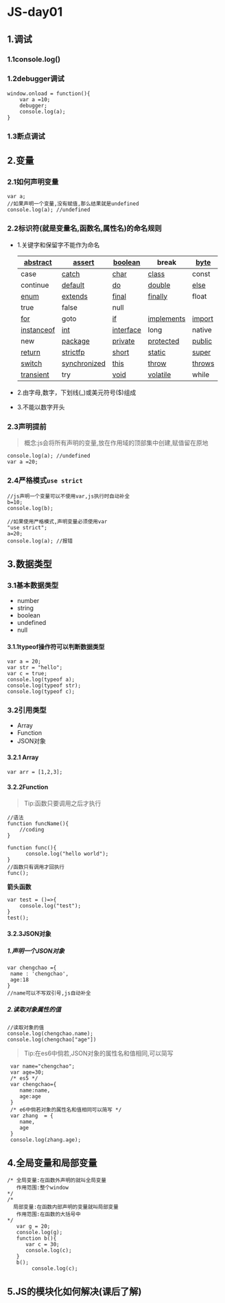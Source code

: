 # JS-day01

## 1.调试

### 1.1console.log()

### 1.2debugger调试

~~~
window.onload = function(){
    var a =10;
    debugger;
    console.log(a);
}
~~~

### 1.3断点调试

## 2.变量

### 2.1如何声明变量

~~~
var a;
//如果声明一个变量,没有赋值,那么结果就是undefined
console.log(a); //undefined
~~~

### 2.2标识符(就是变量名,函数名,属性名)的命名规则

- 1.关键字和保留字不能作为命名

  | [abstract](https://baike.baidu.com/item/abstract)     | [assert](https://baike.baidu.com/item/assert)             | [boolean](https://baike.baidu.com/item/boolean)     | break                                                 | [byte](https://baike.baidu.com/item/byte)     |
  | ----------------------------------------------------- | --------------------------------------------------------- | --------------------------------------------------- | ----------------------------------------------------- | --------------------------------------------- |
  | case                                                  | [catch](https://baike.baidu.com/item/catch)               | [char](https://baike.baidu.com/item/char)           | [class](https://baike.baidu.com/item/class)           | const                                         |
  | continue                                              | [default](https://baike.baidu.com/item/default)           | [do](https://baike.baidu.com/item/do)               | [double](https://baike.baidu.com/item/double)         | [else](https://baike.baidu.com/item/else)     |
  | [enum](https://baike.baidu.com/item/enum)             | [extends](https://baike.baidu.com/item/extends)           | [final](https://baike.baidu.com/item/final)         | [finally](https://baike.baidu.com/item/finally)       | float                                         |
  | true                                                  | false                                                     | null                                                |                                                       |                                               |
  | [for](https://baike.baidu.com/item/for)               | goto                                                      | [if](https://baike.baidu.com/item/if)               | [implements](https://baike.baidu.com/item/implements) | [import](https://baike.baidu.com/item/import) |
  | [instanceof](https://baike.baidu.com/item/instanceof) | [int](https://baike.baidu.com/item/int)                   | [interface](https://baike.baidu.com/item/interface) | long                                                  | native                                        |
  | new                                                   | [package](https://baike.baidu.com/item/package)           | [private](https://baike.baidu.com/item/private)     | [protected](https://baike.baidu.com/item/protected)   | [public](https://baike.baidu.com/item/public) |
  | [return](https://baike.baidu.com/item/return)         | [strictfp](https://baike.baidu.com/item/strictfp)         | [short](https://baike.baidu.com/item/short)         | [static](https://baike.baidu.com/item/static)         | [super](https://baike.baidu.com/item/super)   |
  | [switch](https://baike.baidu.com/item/switch)         | [synchronized](https://baike.baidu.com/item/synchronized) | [this](https://baike.baidu.com/item/this)           | [throw](https://baike.baidu.com/item/throw)           | [throws](https://baike.baidu.com/item/throws) |
  | [transient](https://baike.baidu.com/item/transient)   | try                                                       | [void](https://baike.baidu.com/item/void)           | [volatile](https://baike.baidu.com/item/volatile)     | while                                         |

- 2.由字母,数字，下划线(_)或美元符号($)组成 

- 3.不能以数字开头

### 2.3声明提前

> 概念:js会将所有声明的变量,放在作用域的顶部集中创建,赋值留在原地

~~~
console.log(a); //undefined
var a =20;
~~~

### 2.4严格模式`use strict`

~~~
//js声明一个变量可以不使用var,js执行时自动补全
b=10;
console.log(b);
~~~

~~~
//如果使用严格模式,声明变量必须使用var
"use strict";
a=20;
console.log(a); //报错

~~~

## 3.数据类型

### 3.1基本数据类型

- number
- string
- boolean
- undefined
- null

#### 3.1.1typeof操作符可以判断数据类型

~~~
var a = 20;
var str = "hello";
var c = true;
console.log(typeof a);
console.log(typeof str);
console.log(typeof c);
~~~

### 3.2引用类型

- Array
- Function
- JSON对象

#### 3.2.1 Array

~~~
var arr = [1,2,3];
~~~

#### 3.2.2Function

> Tip:函数只要调用之后才执行

~~~
//语法
function funcName(){
    //coding
}
~~~



~~~
function func(){
      console.log("hello world");
}
//函数只有调用才回执行
func();
~~~

**箭头函数**

~~~
var test = ()=>{
    console.log("test");
}
test();
~~~

#### 3.2.3JSON对象

##### 1.声明一个JSON对象

~~~
var chengchao ={
 name : 'chengchao',
 age:18
}
//name可以不写双引号,js自动补全
~~~

##### 2.读取对象属性的值

~~~
//读取对象的值
console.log(chengchao.name);
console.log(chengchao["age"])
~~~

> Tip:在es6中倘若,JSON对象的属性名和值相同,可以简写

~~~
 var name="chengchao";
 var age=30;
 /* es5 */
 var chengchao={
    name:name,
    age:age
 }
 /* e6中倘若对象的属性名和值相同可以简写 */
 var zhang  = {
    name,
    age
 }
 console.log(zhang.age);
~~~

## 4.全局变量和局部变量

~~~~
/* 全局变量:在函数外声明的就叫全局变量 
   作用范围:整个window
*/
/* 
  局部变量:在函数内部声明的变量就叫局部变量
   作用范围:在函数的大括号中
*/
   var g = 20;
   console.log(g);
   function b(){
      var c = 30;
      console.log(c);
   }
   b();
        console.log(c);
~~~~

## 5.JS的模块化如何解决(课后了解)